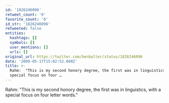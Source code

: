 ```yaml
---
id: '1826246096'
retweet_count: '0'
favorite_count: '0'
id_str: '1826246096'
retweeted: false
entities:
  hashtags: []
  symbols: []
  user_mentions: []
  urls: []
original_url: https://twitter.com/benbalter/status/1826246096
date: '2009-05-17T15:02:52.000Z'
title: >-
  Rahm:  "This is my second honory degree, the first was in linguistics, with a
  special focus on four …
---
```


Rahm:  "This is my second honory degree, the first was in linguistics, with a special focus on four letter words."